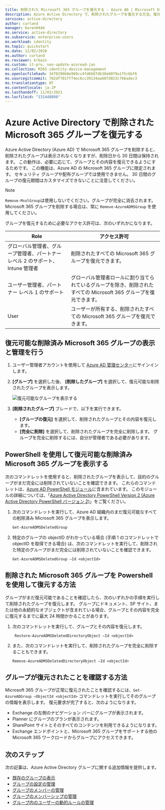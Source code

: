 ```yaml
---
title: 削除された Microsoft 365 グループを復元する - Azure AD | Microsoft Docs
description: Azure Active Directory で、削除されたグループを復元する方法、復元可能なグループを表示する方法、およびグループを完全に削除する方法
services: active-directory
author: curtand
manager: KarenH444
ms.service: active-directory
ms.subservice: enterprise-users
ms.workload: identity
ms.topic: quickstart
ms.date: 12/02/2020
ms.author: curtand
ms.reviewer: krbain
ms.custom: it-pro, seo-update-azuread-jan
ms.collection: M365-identity-device-management
ms.openlocfilehash: 3470296b0e969cc4fd6687db30e00f9a1f5cbbf6
ms.sourcegitcommit: 702df701fff4ec6cc39134aa607d023c766adec3
ms.translationtype: HT
ms.contentlocale: ja-JP
ms.lasthandoff: 11/03/2021
ms.locfileid: "131448008"
---
```

# <a name="restore-a-deleted-microsoft-365-group-in-azure-active-directory"></a>Azure Active Directory で削除された Microsoft 365 グループを復元する

Azure Active Directory (Azure AD) で Microsoft 365 グループを削除すると、削除されたグループは表示されなくなりますが、削除日から 30 日間は保持されます。 この動作は、必要に応じて、グループとその内容を復元できるようにするためです。 この機能は、Azure AD の Microsoft 365 グループに限定されます。 セキュリティ グループや配布グループでは使用できません。 30 日間のグループの復元期間はカスタマイズできないことに注意してください。

> [!NOTE]
> `Remove-MsolGroup`は使用しないでください。グループが完全に消去されます。 Microsoft 365 グループを削除する場合は、常に `Remove-AzureADMSGroup` を使用してください。

グループを復元するために必要なアクセス許可は、次のいずれかになります。

Role | アクセス許可
--------- | ---------
グローバル管理者、グループ管理者、パートナー レベル 2 のサポート、Intune 管理者 | 削除されたすべての Microsoft 365 グループを復元できます。
ユーザー管理者、パートナー レベル 1 のサポート | グローバル管理者ロールに割り当てられているグループを除き、削除されたすべての Microsoft 365 グループを復元できます。
User | ユーザーが所有する、削除されたすべての Microsoft 365 グループを復元できます。

## <a name="view-and-manage-the-deleted-microsoft-365-groups-that-are-available-to-restore"></a>復元可能な削除済み Microsoft 365 グループの表示と管理を行う

1. ユーザー管理者アカウントを使用して [Azure AD 管理センター](https://aad.portal.azure.com)にサインインします。

2. **[グループ]** を選択した後、 **[削除したグループ]** を選択して、復元可能な削除されたグループを表示します。

    ![復元可能なグループを表示する](./media/groups-restore-deleted/deleted-groups3.png)

3. **[削除されたグループ]** ブレードで、以下を実行できます。

   - **[グループの復元]** を選択して、削除されたグループとその内容を復元します。
   - **[完全に削除]** を選択して、削除されたグループを完全に削除します。 グループを完全に削除するには、自分が管理者である必要があります。

## <a name="view-the-deleted-microsoft-365-groups-that-are-available-to-restore-using-powershell"></a>PowerShell を使用して復元可能な削除済み Microsoft 365 グループを表示する

次のコマンドレットを使用すると、削除されたグループを表示して、目的のグループがまだ完全には削除されていないことを確認できます。 これらのコマンドレットは、[Azure AD PowerShell モジュール](https://www.powershellgallery.com/packages/AzureAD/)に含まれています。 このモジュールの詳細については、「[Azure Active Directory PowerShell Version 2 (Azure Active Directory PowerShell バージョン 2)](/powershell/azure/active-directory/install-adv2)」をご覧ください。

1.  次のコマンドレットを実行して、Azure AD 組織内のまだ復元可能なすべての削除済み Microsoft 365 グループを表示します。
   

    ```powershell
    Get-AzureADMSDeletedGroup
    ```

2.  特定のグループの objectID がわかっている場合 (手順 1 のコマンドレットで objectID を取得できる場合) は、次のコマンドレットを実行して、削除された特定のグループがまだ完全には削除されていないことを確認できます。

    ```
    Get-AzureADMSDeletedGroup –Id <objectId>
    ```

## <a name="how-to-restore-your-deleted-microsoft-365-group-using-powershell"></a>削除された Microsoft 365 グループを Powershell を使用して復元する方法

グループがまだ復元可能であることを確認したら、次のいずれかの手順を実行して削除されたグループを復元します。 グループにドキュメント、SP サイト、または他の永続的なオブジェクトが含まれている場合、グループとその内容を完全に復元するまでに最大 24 時間かかることがあります。

1. 次のコマンドレットを実行して、グループとその内容を復元します。
 

   ```
    Restore-AzureADMSDeletedDirectoryObject –Id <objectId>
    ``` 

2. また、次のコマンドレットを実行して、削除されたグループを完全に削除することもできます。
    

    ```
    Remove-AzureADMSDeletedDirectoryObject –Id <objectId>
    ```

## <a name="how-do-you-know-this-worked"></a>グループが復元されたことを確認する方法

Microsoft 365 グループが正常に復元されたことを確認するには、`Get-AzureADGroup –ObjectId <objectId>` コマンドレットを実行してそのグループの情報を表示します。 復元要求が完了すると、次のようになります。

- Exchange の左側のナビゲーション バーにグループが表示されます。
- Planner にグループのプランが表示されます。
- SharePoint サイトとそのすべてのコンテンツを利用できるようになります。
- Exchange エンドポイントと、Microsoft 365 グループをサポートする他の Microsoft 365 ワークロードからグループにアクセスできます。

## <a name="next-steps"></a>次のステップ

次の記事は、Azure Active Directory グループに関する追加情報を提供します。

* [既存のグループの表示](../fundamentals/active-directory-groups-view-azure-portal.md)
* [グループの設定の管理](../fundamentals/active-directory-groups-settings-azure-portal.md)
* [グループのメンバーの管理](../fundamentals/active-directory-groups-members-azure-portal.md)
* [グループのメンバーシップの管理](../fundamentals/active-directory-groups-membership-azure-portal.md)
* [グループ内のユーザーの動的ルールの管理](groups-dynamic-membership.md)
